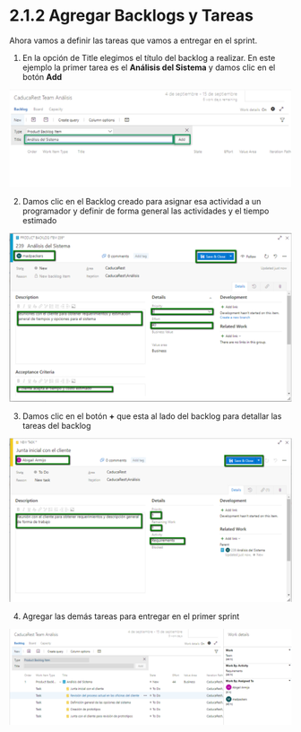 # 2.1.2 Agregar Backlogs y Tareas

Ahora vamos a definir las tareas que vamos a entregar en el sprint. 

1. En la opción de Title elegimos el título del backlog a realizar. En este ejemplo la primer tarea es el **Análisis del Sistema** y damos clic en el botón **Add**

![Figura 2.1.2.1 Creando el primer backlog](../../.gitbook/assets/backlog1.png)

2. Damos clic en el Backlog creado para asignar esa actividad a un programador y definir de forma general las actividades y el tiempo estimado

![Figura 2.1.2.2 Asignar el backlog y definir los datos generales del backlog ](../../.gitbook/assets/backlog2.png)

3. Damos clic en el botón **+** que esta al lado del backlog para detallar las tareas del backlog

![Figura 2.1.2.3 Definir los datos de la tarea](../../.gitbook/assets/task.png)

4. Agregar las demás tareas para entregar en el primer sprint

![Figura 2.1.2.4 Definir las tareas del backlog](../../.gitbook/assets/tasks.png)

### 


